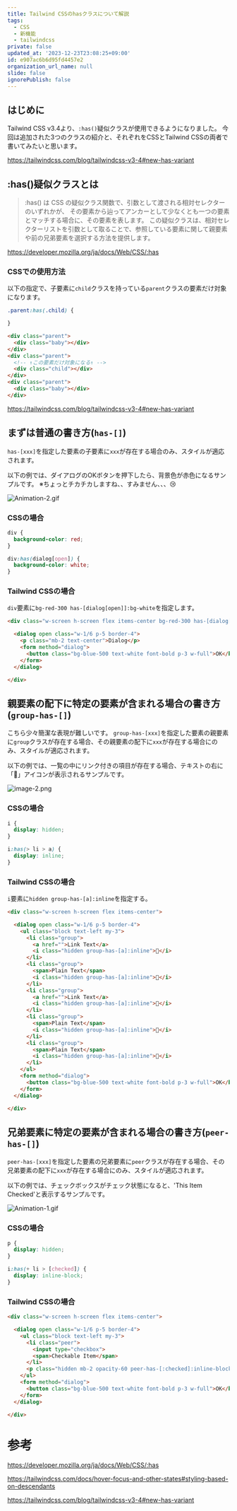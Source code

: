 ```yaml
---
title: Tailwind CSSのhasクラスについて解説
tags:
  - CSS
  - 新機能
  - tailwindcss
private: false
updated_at: '2023-12-23T23:08:25+09:00'
id: e907ac6b6d95fd4457e2
organization_url_name: null
slide: false
ignorePublish: false
---
```


## はじめに

Tailwind CSS v3.4より、`:has()`疑似クラスが使用できるようになりました。
今回は追加された3つのクラスの紹介と、それぞれをCSSとTailwind CSSの両者で書いてみたいと思います。

https://tailwindcss.com/blog/tailwindcss-v3-4#new-has-variant


## :has()疑似クラスとは

> :has() は CSS の疑似クラス関数で、引数として渡される相対セレクターのいずれかが、
その要素から辿ってアンカーとして少なくとも一つの要素とマッチする場合に、その要素を表します。
この疑似クラスは、相対セレクターリストを引数として取ることで、参照している要素に関して親要素や前の兄弟要素を選択する方法を提供します。

https://developer.mozilla.org/ja/docs/Web/CSS/:has

### CSSでの使用方法

以下の指定で、子要素に`child`クラスを持っている`parent`クラスの要素だけ対象になります。

```css
.parent:has(.child) {

}
```

```html
<div class="parent">
  <div class="baby"></div>
</div>
<div class="parent">
  <!-- ↑この要素だけ対象になる↑ -->
  <div class="child"></div>
</div>
<div class="parent">
  <div class="baby"></div>
</div>
```

https://tailwindcss.com/blog/tailwindcss-v3-4#new-has-variant


## まずは普通の書き方(`has-[]`)

`has-[xxx]`を指定した要素の子要素に`xxx`が存在する場合のみ、スタイルが適応されます。

以下の例では、ダイアログのOKボタンを押下したら、背景色が赤色になるサンプルです。
※ちょっとチカチカしますね、、すみません、、、😢

![Animation-2.gif](https://qiita-image-store.s3.ap-northeast-1.amazonaws.com/0/243130/c4c8bde1-cb8e-602d-3418-836556d5b0d7.gif)

### CSSの場合

```css
div {
  background-color: red;
}

div:has(dialog[open]) {
  background-color: white;
}
```

### Tailwind CSSの場合

`div`要素に`bg-red-300 has-[dialog[open]]:bg-white`を指定します。

```html
<div class="w-screen h-screen flex items-center bg-red-300 has-[dialog[open]]:bg-white">

  <dialog open class="w-1/6 p-5 border-4">
    <p class="mb-2 text-center">Dialog</p>
    <form method="dialog">
      <button class="bg-blue-500 text-white font-bold p-3 w-full">OK</button>
    </form>
  </dialog>

</div>
```


## 親要素の配下に特定の要素が含まれる場合の書き方(`group-has-[]`)

こちら少々簡潔な表現が難しいです。
`group-has-[xxx]`を指定した要素の親要素に`group`クラスが存在する場合、その親要素の配下に`xxx`が存在する場合にのみ、スタイルが適応されます。

以下の例では、一覧の中にリンク付きの項目が存在する場合、テキストの右に「🔗」アイコンが表示されるサンプルです。

![image-2.png](https://qiita-image-store.s3.ap-northeast-1.amazonaws.com/0/243130/8d7e62ca-f5b4-4d63-20f5-4623a370f070.png)

### CSSの場合

```css
i {
  display: hidden;
}

i:has(> li > a) {
  display: inline;
}
```

### Tailwind CSSの場合

`i`要素に`hidden group-has-[a]:inline`を指定する。

```html
<div class="w-screen h-screen flex items-center">

  <dialog open class="w-1/6 p-5 border-4">
    <ul class="block text-left my-3">
      <li class="group">
        <a href="">Link Text</a>
        <i class="hidden group-has-[a]:inline">🔗</i>
      </li>
      <li class="group">
        <span>Plain Text</span>
        <i class="hidden group-has-[a]:inline">🔗</i>
      </li>
      <li class="group">
        <a href="">Link Text</a>
        <i class="hidden group-has-[a]:inline">🔗</i>
      </li>
      <li class="group">
        <span>Plain Text</span>
        <i class="hidden group-has-[a]:inline">🔗</i>
      </li>
      <li class="group">
        <span>Plain Text</span>
        <i class="hidden group-has-[a]:inline">🔗</i>
      </li>
    </ul>
    <form method="dialog">
      <button class="bg-blue-500 text-white font-bold p-3 w-full">OK</button>
    </form>
  </dialog>

</div>
```


## 兄弟要素に特定の要素が含まれる場合の書き方(`peer-has-[]`)


`peer-has-[xxx]`を指定した要素の兄弟要素に`peer`クラスが存在する場合、その兄弟要素の配下に`xxx`が存在する場合にのみ、スタイルが適応されます。

以下の例では、チェックボックスがチェック状態になると、'This Item Checked'と表示するサンプルです。

![Animation-1.gif](https://qiita-image-store.s3.ap-northeast-1.amazonaws.com/0/243130/a5583724-7910-cb8a-2d7e-2f9884e940ca.gif)

### CSSの場合

```css
p {
  display: hidden;
}

i:has(+ li > [checked]) {
  display: inline-block;
}
```

### Tailwind CSSの場合

```html
<div class="w-screen h-screen flex items-center">

  <dialog open class="w-1/6 p-5 border-4">
    <ul class="block text-left my-3">
      <li class="peer">
        <input type="checkbox">
        <span>Checkable Item</span>
      </li>
      <p class="hidden mb-2 opacity-60 peer-has-[:checked]:inline-block">This Item Checked</p>
    </ul>
    <form method="dialog">
      <button class="bg-blue-500 text-white font-bold p-3 w-full">OK</button>
    </form>
  </dialog>

</div>
```



# 参考

https://developer.mozilla.org/ja/docs/Web/CSS/:has

https://tailwindcss.com/docs/hover-focus-and-other-states#styling-based-on-descendants

https://tailwindcss.com/blog/tailwindcss-v3-4#new-has-variant
